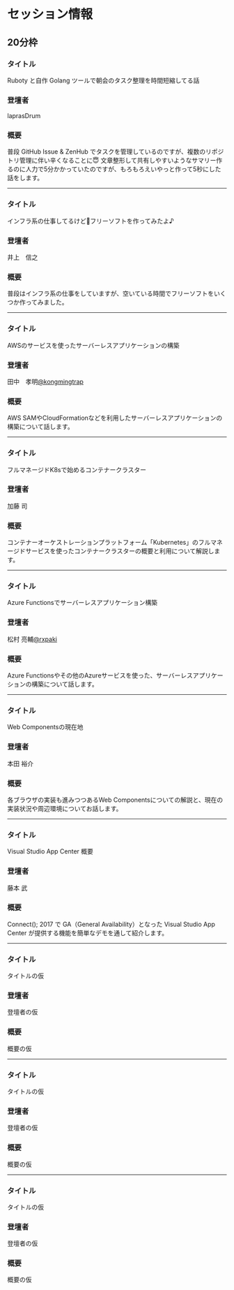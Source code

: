 # セッション情報

## 20分枠

### タイトル

Ruboty と自作 Golang ツールで朝会のタスク整理を時間短縮してる話

### 登壇者

laprasDrum

### 概要

普段 GitHub Issue & ZenHub でタスクを管理しているのですが、複数のリポジトリ管理に伴い辛くなることに😇
文章整形して共有しやすいようなサマリー作るのに人力で5分かかっていたのですが、もろもろえいやっと作って5秒にした話をします。

***

### タイトル

インフラ系の仕事してるけどフリーソフトを作ってみたよ♪

### 登壇者

井上　信之

### 概要

普段はインフラ系の仕事をしていますが、空いている時間でフリーソフトをいくつか作ってみました。

***

### タイトル

AWSのサービスを使ったサーバーレスアプリケーションの構築

### 登壇者

田中　孝明[@kongmingtrap](https://twitter.com/kongmingtrap)

### 概要

AWS SAMやCloudFormationなどを利用したサーバーレスアプリケーションの構築について話します。

***

### タイトル

フルマネージドK8sで始めるコンテナークラスター

### 登壇者

加藤 司

### 概要

コンテナーオーケストレーションプラットフォーム「Kubernetes」のフルマネージドサービスを使ったコンテナークラスターの概要と利用について解説します。

***

### タイトル

Azure Functionsでサーバーレスアプリケーション構築

### 登壇者

松村 亮輔[@rxpaki](https://twitter.com/rxpaki)

### 概要

Azure Functionsやその他のAzureサービスを使った、サーバーレスアプリケーションの構築について話します。

***

### タイトル

Web Componentsの現在地

### 登壇者

本田 裕介

### 概要

各ブラウザの実装も進みつつあるWeb Componentsについての解説と、現在の実装状況や周辺環境についてお話します。

***

### タイトル

Visual Studio App Center 概要

### 登壇者

藤本 武

### 概要

Connect(); 2017 で GA（General Availability）となった Visual Studio App Center が提供する機能を簡単なデモを通して紹介します。

***

### タイトル

タイトルの仮

### 登壇者

登壇者の仮

### 概要

概要の仮

***

### タイトル

タイトルの仮

### 登壇者

登壇者の仮

### 概要

概要の仮

***

### タイトル

タイトルの仮

### 登壇者

登壇者の仮

### 概要

概要の仮
